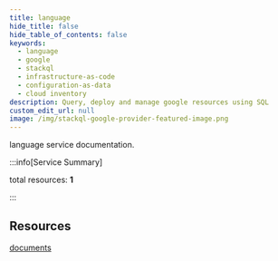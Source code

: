 ```yaml
---
title: language
hide_title: false
hide_table_of_contents: false
keywords:
  - language
  - google
  - stackql
  - infrastructure-as-code
  - configuration-as-data
  - cloud inventory
description: Query, deploy and manage google resources using SQL
custom_edit_url: null
image: /img/stackql-google-provider-featured-image.png
---
```


language service documentation.

:::info[Service Summary]

total resources: __1__  

:::

## Resources
<div class="row">
<div class="providerDocColumn">
<a href="/services/language/documents/">documents</a>
</div>
<div class="providerDocColumn">

</div>
</div>